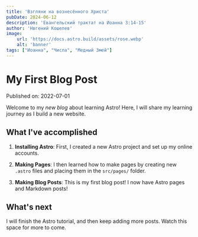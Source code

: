 ```yaml
---
title: 'Взгляни на вознесённого Христа'
pubDate: 2024-06-12
description: 'Евангельский трактат на Иоанна 3:14-15'
author: 'Нвгений Кошелев'
image:
    url: 'https://docs.astro.build/assets/rose.webp'
    alt: 'banner'
tags: ["Иоанна", "Числа", "Медный Змей"]
---
```

# My First Blog Post

Published on: 2022-07-01

Welcome to my _new blog_ about learning Astro! Here, I will share my learning journey as I build a new website.

## What I've accomplished

1. **Installing Astro**: First, I created a new Astro project and set up my online accounts.

2. **Making Pages**: I then learned how to make pages by creating new `.astro` files and placing them in the `src/pages/` folder.

3. **Making Blog Posts**: This is my first blog post! I now have Astro pages and Markdown posts!

## What's next

I will finish the Astro tutorial, and then keep adding more posts. Watch this space for more to come.